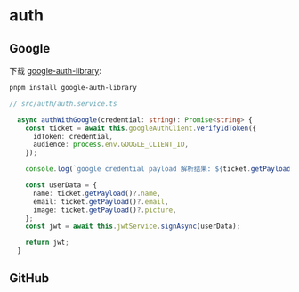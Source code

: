 # auth

## Google

下载 [google-auth-library](https://github.com/googleapis/google-auth-library-nodejs):

```bash
pnpm install google-auth-library
```

```ts
// src/auth/auth.service.ts

  async authWithGoogle(credential: string): Promise<string> {
    const ticket = await this.googleAuthClient.verifyIdToken({
      idToken: credential,
      audience: process.env.GOOGLE_CLIENT_ID,
    });

    console.log(`google credential payload 解析结果: ${ticket.getPayload()}`);

    const userData = {
      name: ticket.getPayload()?.name,
      email: ticket.getPayload()?.email,
      image: ticket.getPayload()?.picture,
    };
    const jwt = await this.jwtService.signAsync(userData);

    return jwt;
  }

```

## GitHub
